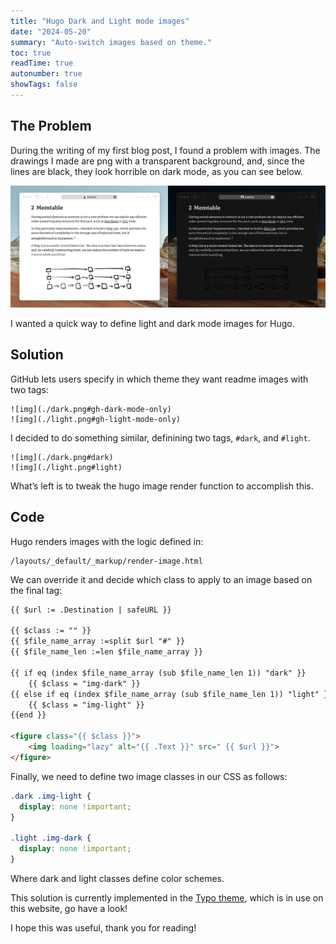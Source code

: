 ```yaml
---
title: "Hugo Dark and Light mode images"
date: "2024-05-20"
summary: "Auto-switch images based on theme."
toc: true
readTime: true
autonumber: true
showTags: false
---
```


## The Problem

During the writing of my first blog post, I found a problem with images. The drawings I made are png with a transparent background, and, since the lines are black, they look horrible on dark mode, as you can see below.

![img](problem.webp)

I wanted a quick way to define light and dark mode images for Hugo.

## Solution

GitHub lets users specify in which theme they want readme images with two tags:

```
![img](./dark.png#gh-dark-mode-only)
![img](./light.png#gh-light-mode-only)
```

I decided to do something similar, definining two tags, `#dark`, and `#light`. 

```
![img](./dark.png#dark)
![img](./light.png#light)
```

What’s left is to tweak the hugo image render function to accomplish this.

## Code

Hugo renders images with the logic defined in: 

```
/layouts/_default/_markup/render-image.html
```

We can override it and decide which class to apply to an image based on the final tag:

```html
{{ $url := .Destination | safeURL }}

{{ $class := "" }}
{{ $file_name_array :=split $url "#" }}
{{ $file_name_len :=len $file_name_array }}

{{ if eq (index $file_name_array (sub $file_name_len 1)) "dark" }}
    {{ $class = "img-dark" }}
{{ else if eq (index $file_name_array (sub $file_name_len 1)) "light" }}
    {{ $class = "img-light" }}
{{end }}

<figure class="{{ $class }}">
    <img loading="lazy" alt="{{ .Text }}" src=" {{ $url }}">
</figure>
```

Finally, we need to define two image classes in our CSS as follows:

```css
.dark .img-light {
  display: none !important;
}

.light .img-dark {
  display: none !important;
}
```

Where dark and light classes define color schemes.

This solution is currently implemented in the [Typo theme](https://github.com/tomfran/typo), which is in use on this website, go have a look!

I hope this was useful, thank you for reading! 